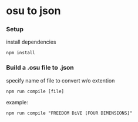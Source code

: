# osu to json


### Setup
install dependencies
```
npm install
```

### Build a .osu file to .json
specify name of file to convert w/o extention
```
npm run compile [file]
```
example:
```
npm run compile "FREEDOM DiVE [FOUR DIMENSIONS]"
```

